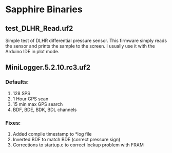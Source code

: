 # Sapphire Binaries

## test_DLHR_Read.uf2 
Simple test of DLHR differential pressure sensor.  This firmware simply reads
the sensor and prints the sample to the screen.  I usually use it with the 
Arduino IDE in plot mode.
## MiniLogger.5.2.10.rc3.uf2
### Defaults:
  1. 128 SPS
  2. 1 Hour GPS scan
  3. 15 min max GPS search
  4. BDF, BDE, BDK, BDL channels
### Fixes:
1. Added compile timestamp to *log file
2. Inverted BDF to match BDE (correct pressure sign)
3. Corrections to startup.c to correct lockup problem with FRAM
